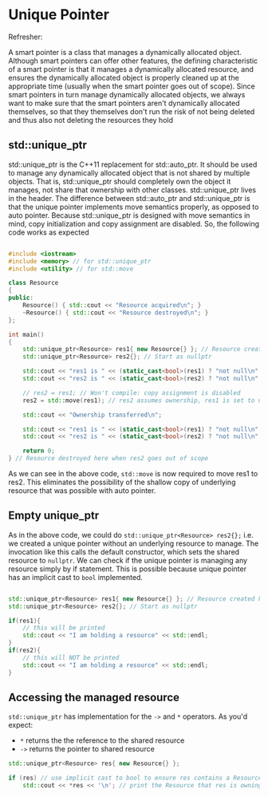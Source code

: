 # Unique Pointer

Refresher:

A smart pointer is a class that manages a dynamically allocated object. Although smart pointers can offer other features, the defining characteristic of a smart pointer is that it manages a dynamically allocated resource, and ensures the dynamically allocated object is properly cleaned up at the appropriate time (usually when the smart pointer goes out of scope).
Since smart pointers in turn manage dynamically allocated objects, we always want to make sure that the smart pointers aren't dynamically allocated themselves, so that they themselves don't run the risk of not being deleted and thus also not deleting the resources they hold

## std::unique_ptr

std::unique_ptr is the C++11 replacement for std::auto_ptr. It should be used to manage any dynamically allocated object that is not shared by multiple objects. That is, std::unique_ptr should completely own the object it manages, not share that ownership with other classes. std::unique_ptr lives in the <memory> header.
The difference between std::auto_ptr and std::unique_ptr is that the unique pointer implements move semantics properly, as opposed to auto pointer. Because std::unique_ptr is designed with move semantics in mind, copy initialization and copy assignment are disabled. So, the following code works as expected

```cpp

#include <iostream>
#include <memory> // for std::unique_ptr
#include <utility> // for std::move

class Resource
{
public:
    Resource() { std::cout << "Resource acquired\n"; }
    ~Resource() { std::cout << "Resource destroyed\n"; }
};

int main()
{
    std::unique_ptr<Resource> res1{ new Resource{} }; // Resource created here
    std::unique_ptr<Resource> res2{}; // Start as nullptr

    std::cout << "res1 is " << (static_cast<bool>(res1) ? "not null\n" : "null\n"); // this will print not null
    std::cout << "res2 is " << (static_cast<bool>(res2) ? "not null\n" : "null\n"); // this will print null

    // res2 = res1; // Won't compile: copy assignment is disabled
    res2 = std::move(res1); // res2 assumes ownership, res1 is set to null

    std::cout << "Ownership transferred\n";

    std::cout << "res1 is " << (static_cast<bool>(res1) ? "not null\n" : "null\n"); // this will print null
    std::cout << "res2 is " << (static_cast<bool>(res2) ? "not null\n" : "null\n"); // this will print not null

    return 0;
} // Resource destroyed here when res2 goes out of scope
```

As we can see in the above code, `std::move` is now required to move res1 to res2. This eliminates the possibility of the shallow copy of underlying resource that was possible with auto pointer.

## Empty unique_ptr

As in the above code, we could do `std::unique_ptr<Resource> res2{};` i.e. we created a unique pointer without an underlying resource to manage. The invocation like this calls the default constructor, which sets the shared resource to `nullptr`.
We can check if the unique pointer is managing any resource simply by if statement. This is possible because unique pointer has an implicit cast to `bool` implemented.

```cpp

std::unique_ptr<Resource> res1{ new Resource{} }; // Resource created here
std::unique_ptr<Resource> res2{}; // Start as nullptr

if(res1){
    // this will be printed
    std::cout << "I am holding a resource" << std::endl;
}
if(res2){
    // this will NOT be printed
    std::cout << "I am holding a resource" << std::endl;
}
```

## Accessing the managed resource

`std::unique_ptr` has implementation for the `->` and `*` operators. As you'd expect:

- `*` returns the the reference to the shared resource
- `->` returns the pointer to shared resource

```cpp
std::unique_ptr<Resource> res{ new Resource{} };

if (res) // use implicit cast to bool to ensure res contains a Resource
    std::cout << *res << '\n'; // print the Resource that res is owning

```
